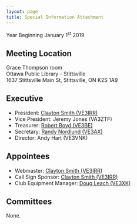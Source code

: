 ```yaml
---
layout: page
title: Special Information Attachment
---
```


Year Beginning January 1<sup>st</sup> 2019

## Meeting Location

Grace Thompson room  
Ottawa Public Library - Stittsville  
1637 Stittsville Main St, Stittsville, ON K2S 1A9

## Executive
* President: [Clayton Smith (VE3IRR)](mailto:argilo@gmail.com)
* Vice President: Jeremy Jones (VA3ZTF)
* Treasurer: [Robert Boyd (VE3BE)](mailto:rwboyd@yahoo.com)
* Secretary: [Randy Nordlund (VE3AX)](mailto:randynordlund@hotmail.com)
* Director: Andy Hart (VE3VNK)

## Appointees
* Webmaster: [Clayton Smith (VE3IRR)](mailto:argilo@gmail.com)
* Call Sign Sponsor: [Clayton Smith (VE3IRR)](mailto:argilo@gmail.com)
* Club Equipment Manager: [Doug Leach (VE3XK)](mailto:ve3xk@bell.net)

## Committees

None.
